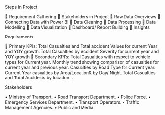Steps in Project


	Requirement Gathering
	Stakeholders in Project
	Raw Data Overviews
	Connecting Data with Power BI
	Data Cleaning
	Data Processing
	Data Modelling
	Data Visualization
	Dashboard/ Report Building
	Insights





Requirements

	Primary KPIs: Total Casualties and Total accident Values for current Year and YOY growth. Total Casualties by Accident Severity for current year and YOY growth
	Secondary KPI’s: Total Casualties with respect to vehicle types for Current year.
Monthly trend showing comparison of casualties for current year and previous year.
Casualties by Road Type for Current year.
Current Year casualties by Area/Location& by Day/ Night.
Total Casualties and Total Accidents by location.	.








Stakeholders

•	Ministry of Transport.
•	Road Transport Department.
•	Police Force.
•	Emergency Services Department.
•	Transport Operators.
•	Traffic Management Agencies.
•	Public and Media.
